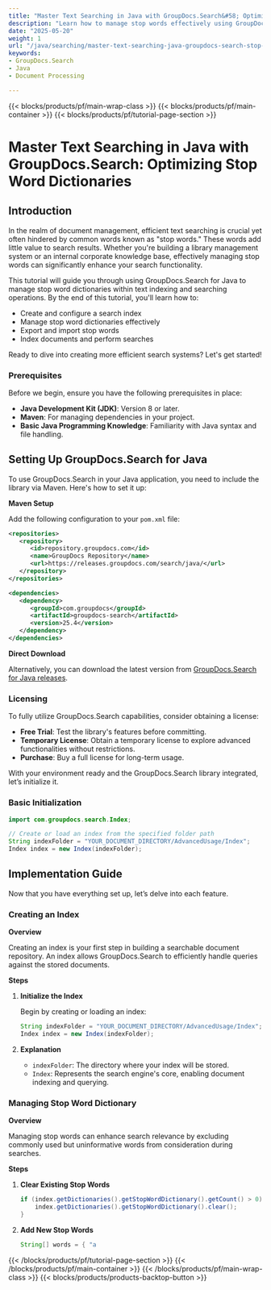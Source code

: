 ```yaml
---
title: "Master Text Searching in Java with GroupDocs.Search&#58; Optimize Stop Word Dictionaries for Efficient Searches"
description: "Learn how to manage stop words effectively using GroupDocs.Search for Java, enhancing your document search functionality. Create, configure indexes, and optimize searches efficiently."
date: "2025-05-20"
weight: 1
url: "/java/searching/master-text-searching-java-groupdocs-search-stop-words/"
keywords:
- GroupDocs.Search
- Java
- Document Processing

---
```


{{< blocks/products/pf/main-wrap-class >}}
{{< blocks/products/pf/main-container >}}
{{< blocks/products/pf/tutorial-page-section >}}
# Master Text Searching in Java with GroupDocs.Search: Optimizing Stop Word Dictionaries

## Introduction

In the realm of document management, efficient text searching is crucial yet often hindered by common words known as "stop words." These words add little value to search results. Whether you're building a library management system or an internal corporate knowledge base, effectively managing stop words can significantly enhance your search functionality.

This tutorial will guide you through using GroupDocs.Search for Java to manage stop word dictionaries within text indexing and searching operations. By the end of this tutorial, you'll learn how to:

- Create and configure a search index
- Manage stop word dictionaries effectively
- Export and import stop words
- Index documents and perform searches

Ready to dive into creating more efficient search systems? Let's get started!

### Prerequisites

Before we begin, ensure you have the following prerequisites in place:

- **Java Development Kit (JDK)**: Version 8 or later.
- **Maven**: For managing dependencies in your project.
- **Basic Java Programming Knowledge**: Familiarity with Java syntax and file handling.

## Setting Up GroupDocs.Search for Java

To use GroupDocs.Search in your Java application, you need to include the library via Maven. Here's how to set it up:

**Maven Setup**

Add the following configuration to your `pom.xml` file:

```xml
<repositories>
   <repository>
      <id>repository.groupdocs.com</id>
      <name>GroupDocs Repository</name>
      <url>https://releases.groupdocs.com/search/java/</url>
   </repository>
</repositories>

<dependencies>
   <dependency>
      <groupId>com.groupdocs</groupId>
      <artifactId>groupdocs-search</artifactId>
      <version>25.4</version>
   </dependency>
</dependencies>
```

**Direct Download**

Alternatively, you can download the latest version from [GroupDocs.Search for Java releases](https://releases.groupdocs.com/search/java/).

### Licensing

To fully utilize GroupDocs.Search capabilities, consider obtaining a license:

- **Free Trial**: Test the library's features before committing.
- **Temporary License**: Obtain a temporary license to explore advanced functionalities without restrictions.
- **Purchase**: Buy a full license for long-term usage.

With your environment ready and the GroupDocs.Search library integrated, let’s initialize it.

### Basic Initialization

```java
import com.groupdocs.search.Index;

// Create or load an index from the specified folder path
String indexFolder = "YOUR_DOCUMENT_DIRECTORY/AdvancedUsage/Index";
Index index = new Index(indexFolder);
```

## Implementation Guide

Now that you have everything set up, let’s delve into each feature.

### Creating an Index

**Overview**

Creating an index is your first step in building a searchable document repository. An index allows GroupDocs.Search to efficiently handle queries against the stored documents.

**Steps**

1. **Initialize the Index**

   Begin by creating or loading an index:

   ```java
   String indexFolder = "YOUR_DOCUMENT_DIRECTORY/AdvancedUsage/Index";
   Index index = new Index(indexFolder);
   ```

2. **Explanation**

   - `indexFolder`: The directory where your index will be stored.
   - `Index`: Represents the search engine's core, enabling document indexing and querying.

### Managing Stop Word Dictionary

**Overview**

Managing stop words can enhance search relevance by excluding commonly used but uninformative words from consideration during searches.

**Steps**

1. **Clear Existing Stop Words**

   ```java
   if (index.getDictionaries().getStopWordDictionary().getCount() > 0) {
       index.getDictionaries().getStopWordDictionary().clear();
   }
   ```

2. **Add New Stop Words**

   ```java
   String[] words = { "a
{{< /blocks/products/pf/tutorial-page-section >}}
{{< /blocks/products/pf/main-container >}}
{{< /blocks/products/pf/main-wrap-class >}}
{{< blocks/products/products-backtop-button >}}